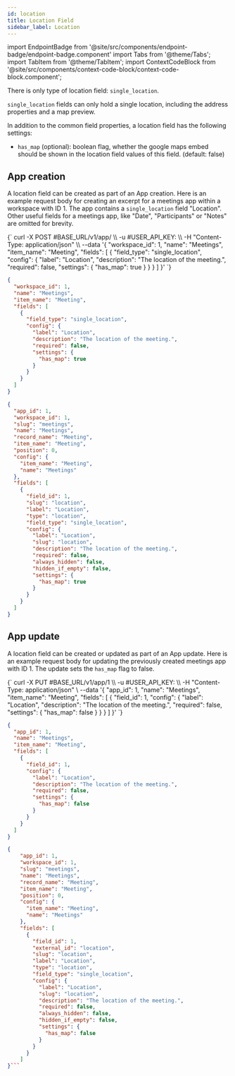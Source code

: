 ```yaml
---
id: location
title: Location Field
sidebar_label: Location
---
```


import EndpointBadge from '@site/src/components/endpoint-badge/endpoint-badge.component'
import Tabs from '@theme/Tabs';
import TabItem from '@theme/TabItem';
import ContextCodeBlock from '@site/src/components/context-code-block/context-code-block.component';

There is only type of location field: `single_location`.

`single_location` fields can only hold a single location, including the address properties and a map preview.

In addition to the common field properties, a location field has the following settings:

- `has_map` (optional): boolean flag, whether the google maps embed should be shown in the location field values of this field. (default: false)

## App creation

<EndpointBadge method="POST" url="https://api.tapeapp.com/v1/app" />

A location field can be created as part of an App creation. Here is an example request body for creating an excerpt for a meetings app within a workspace with ID 1.
The app contains a `single_location` field "Location". Other useful fields for a meetings app, like "Date", "Participants" or "Notes" are omitted for brevity.

<Tabs defaultValue="curl">

<TabItem value="curl" label="cURL">
<ContextCodeBlock language="shell" title='➡️      Request'>
{`
curl -X POST #BASE_URL/v1/app/ \\
   -u #USER_API_KEY: \\
   -H "Content-Type: application/json" \\
   --data '{
    "workspace_id": 1,
    "name": "Meetings",
    "item_name": "Meeting",
    "fields": [
      {
        "field_type": "single_location",
        "config": {
          "label": "Location",
          "description": "The location of the meeting.",
          "required": false,
          "settings": {
            "has_map": true
          }
        }
      }
    ] 
  }'
`}
</ContextCodeBlock>
</TabItem>

<TabItem value="json" label="JSON">

```json title="➡️      Request">
{
  "workspace_id": 1,
  "name": "Meetings",
  "item_name": "Meeting",
  "fields": [
    {
      "field_type": "single_location",
      "config": {
        "label": "Location",
        "description": "The location of the meeting.",
        "required": false,
        "settings": {
          "has_map": true
        }
      }
    }
  ]
}
```

</TabItem>
</Tabs>

```json title="⬅️      Response"
{
  "app_id": 1,
  "workspace_id": 1,
  "slug": "meetings",
  "name": "Meetings",
  "record_name": "Meeting",
  "item_name": "Meeting",
  "position": 0,
  "config": {
    "item_name": "Meeting",
    "name": "Meetings"
  },
  "fields": [
    {
      "field_id": 1,
      "slug": "location",
      "label": "Location",
      "type": "location",
      "field_type": "single_location",
      "config": {
        "label": "Location",
        "slug": "location",
        "description": "The location of the meeting.",
        "required": false,
        "always_hidden": false,
        "hidden_if_empty": false,
        "settings": {
          "has_map": true
        }
      }
    }
  ]
}
```

## App update

<EndpointBadge method="PUT" url="https://api.tapeapp.com/v1/app/{appId}" />

A location field can be created or updated as part of an App update. Here is an example request body for updating the previously created meetings app with ID 1.
The update sets the `has_map` flag to false.

<Tabs defaultValue="curl">

<TabItem value="curl" label="cURL">
<ContextCodeBlock language="shell" title='➡️      Request'>
{`
curl -X PUT #BASE_URL/v1/app/1 \\
  -u #USER_API_KEY: \\
   -H "Content-Type: application/json" \
   --data '{
    "app_id": 1,
    "name": "Meetings",
    "item_name": "Meeting",
    "fields": [
      {
        "field_id": 1,
        "config": {
          "label": "Location",
          "description": "The location of the meeting.",
          "required": false,
          "settings": {
            "has_map": false
          }
        }
      }
    ] 
  }'
`}
</ContextCodeBlock>
</TabItem>

<TabItem value="json" label="JSON">

```json title="➡️      Request">
{
  "app_id": 1,
  "name": "Meetings",
  "item_name": "Meeting",
  "fields": [
    {
      "field_id": 1,
      "config": {
        "label": "Location",
        "description": "The location of the meeting.",
        "required": false,
        "settings": {
          "has_map": false
        }
      }
    }
  ]
}
```

</TabItem>
</Tabs>

````json title="⬅️      Response"
{
    "app_id": 1,
    "workspace_id": 1,
    "slug": "meetings",
    "name": "Meetings",
    "record_name": "Meeting",
    "item_name": "Meeting",
    "position": 0,
    "config": {
      "item_name": "Meeting",
      "name": "Meetings"
    },
    "fields": [
      {
        "field_id": 1,
        "external_id": "location",
        "slug": "location",
        "label": "Location",
        "type": "location",
        "field_type": "single_location",
        "config": {
          "label": "Location",
          "slug": "location",
          "description": "The location of the meeting.",
          "required": false,
          "always_hidden": false,
          "hidden_if_empty": false,
          "settings": {
            "has_map": false
          }
        }
      }
    ]
}```

````
